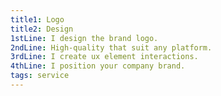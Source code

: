 ```yaml
---
title1: Logo
title2: Design
1stLine: I design the brand logo.
2ndLine: High-quality that suit any platform.
3rdLine: I create ux element interactions.
4thLine: I position your company brand.
tags: service
---
```

